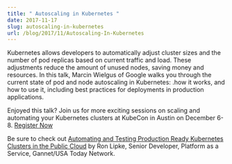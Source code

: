 ```yaml
---
title: " Autoscaling in Kubernetes "
date: 2017-11-17
slug: autoscaling-in-kubernetes
url: /blog/2017/11/Autoscaling-In-Kubernetes
---
```



Kubernetes allows developers to automatically adjust cluster sizes and the number of pod replicas based on current traffic and load. These adjustments reduce the amount of unused nodes, saving money and resources. In this talk, Marcin Wielgus of Google walks you through the current state of pod and node autoscaling in Kubernetes: .how it works, and how to use it, including best practices for deployments in production applications.

Enjoyed this talk? Join us for more exciting sessions on scaling and automating your Kubernetes clusters at KubeCon in Austin on December 6-8. [Register Now](https://www.eventbrite.com/e/kubecon-cloudnativecon-north-america-registration-37824050754?_ga=2.9666039.317115486.1510003873-1623727562.1496428006)

Be sure to check out [Automating and Testing Production Ready Kubernetes Clusters in the Public Cloud](http://sched.co/CU64) by Ron Lipke, Senior Developer, Platform as a Service, Gannet/USA Today Network.